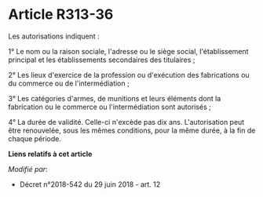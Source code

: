 # Article R313-36

Les autorisations indiquent :

1° Le nom ou la raison sociale, l'adresse ou le siège social, l'établissement principal et les établissements secondaires des
titulaires ;

2° Les lieux d'exercice de la profession ou d'exécution des fabrications ou du commerce ou de l'intermédiation ;

3° Les catégories d'armes, de munitions et leurs éléments dont la fabrication ou le commerce ou l'intermédiation sont
autorisés ;

4° La durée de validité. Celle-ci n'excède pas dix ans. L'autorisation peut être renouvelée, sous les mêmes conditions, pour
la même durée, à la fin de chaque période.

**Liens relatifs à cet article**

_Modifié par_:

  - Décret n°2018-542 du 29 juin 2018 - art. 12
